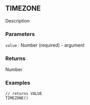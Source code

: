 ## TIMEZONE

Description

### Parameters
`value` : Number (required) - argument

### Returns
Number

### Examples
```
// returns VALUE
TIMEZONE()
```